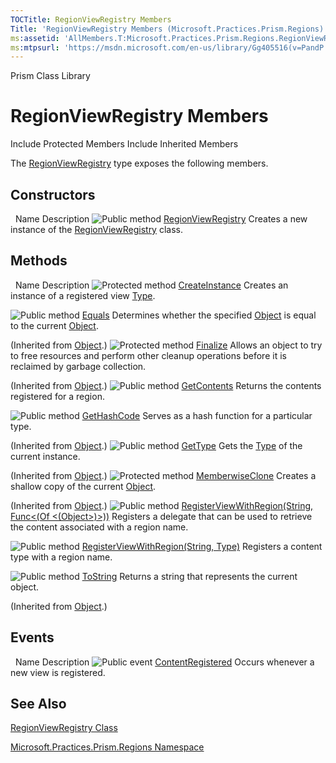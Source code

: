```yaml
---
TOCTitle: RegionViewRegistry Members
Title: 'RegionViewRegistry Members (Microsoft.Practices.Prism.Regions)'
ms:assetid: 'AllMembers.T:Microsoft.Practices.Prism.Regions.RegionViewRegistry'
ms:mtpsurl: 'https://msdn.microsoft.com/en-us/library/Gg405516(v=PandP.50)'
---
```


Prism Class Library

RegionViewRegistry Members
==========================

Include Protected Members
Include Inherited Members

The [RegionViewRegistry](https://msdn.microsoft.com/t:microsoft.practices.prism.regions.regionviewregistry) type exposes the following members.

Constructors
------------

<span id="constructorTableToggle"></span>
 
Name
Description
![](https://msdn.microsoft.com/en-us/Gg405516.pubmethod(en-us,PandP.50).gif "Public method")
[RegionViewRegistry](https://msdn.microsoft.com/m:microsoft.practices.prism.regions.regionviewregistry.)
Creates a new instance of the [RegionViewRegistry](https://msdn.microsoft.com/t:microsoft.practices.prism.regions.regionviewregistry) class.

Methods
-------

<span id="methodTableToggle"></span>
 
Name
Description
![](https://msdn.microsoft.com/en-us/Gg405516.protmethod(en-us,PandP.50).gif "Protected method")
[CreateInstance](https://msdn.microsoft.com/m:microsoft.practices.prism.regions.regionviewregistry.createinstance(system.type))
Creates an instance of a registered view [Type](http://msdn2.microsoft.com/en-us/library/42892f65).

![](https://msdn.microsoft.com/en-us/Gg405516.pubmethod(en-us,PandP.50).gif "Public method")
[Equals](http://msdn2.microsoft.com/en-us/library/bsc2ak47)
Determines whether the specified [Object](http://msdn2.microsoft.com/en-us/library/e5kfa45b) is equal to the current [Object](http://msdn2.microsoft.com/en-us/library/e5kfa45b).

(Inherited from [Object](http://msdn2.microsoft.com/en-us/library/e5kfa45b).)
![](https://msdn.microsoft.com/en-us/Gg405516.protmethod(en-us,PandP.50).gif "Protected method")
[Finalize](http://msdn2.microsoft.com/en-us/library/4k87zsw7)
Allows an object to try to free resources and perform other cleanup operations before it is reclaimed by garbage collection.

(Inherited from [Object](http://msdn2.microsoft.com/en-us/library/e5kfa45b).)
![](https://msdn.microsoft.com/en-us/Gg405516.pubmethod(en-us,PandP.50).gif "Public method")
[GetContents](https://msdn.microsoft.com/m:microsoft.practices.prism.regions.regionviewregistry.getcontents(system.string))
Returns the contents registered for a region.

![](https://msdn.microsoft.com/en-us/Gg405516.pubmethod(en-us,PandP.50).gif "Public method")
[GetHashCode](http://msdn2.microsoft.com/en-us/library/zdee4b3y)
Serves as a hash function for a particular type.

(Inherited from [Object](http://msdn2.microsoft.com/en-us/library/e5kfa45b).)
![](https://msdn.microsoft.com/en-us/Gg405516.pubmethod(en-us,PandP.50).gif "Public method")
[GetType](http://msdn2.microsoft.com/en-us/library/dfwy45w9)
Gets the [Type](http://msdn2.microsoft.com/en-us/library/42892f65) of the current instance.

(Inherited from [Object](http://msdn2.microsoft.com/en-us/library/e5kfa45b).)
![](https://msdn.microsoft.com/en-us/Gg405516.protmethod(en-us,PandP.50).gif "Protected method")
[MemberwiseClone](http://msdn2.microsoft.com/en-us/library/57ctke0a)
Creates a shallow copy of the current [Object](http://msdn2.microsoft.com/en-us/library/e5kfa45b).

(Inherited from [Object](http://msdn2.microsoft.com/en-us/library/e5kfa45b).)
![](https://msdn.microsoft.com/en-us/Gg405516.pubmethod(en-us,PandP.50).gif "Public method")
[RegisterViewWithRegion(String, Func&lt;(Of &lt;(Object&gt;)&gt;))](https://msdn.microsoft.com/m:microsoft.practices.prism.regions.regionviewregistry.registerviewwithregion(system.string%2csystem.func%7bsystem.object%7d))
Registers a delegate that can be used to retrieve the content associated with a region name.

![](https://msdn.microsoft.com/en-us/Gg405516.pubmethod(en-us,PandP.50).gif "Public method")
[RegisterViewWithRegion(String, Type)](https://msdn.microsoft.com/m:microsoft.practices.prism.regions.regionviewregistry.registerviewwithregion(system.string%2csystem.type))
Registers a content type with a region name.

![](https://msdn.microsoft.com/en-us/Gg405516.pubmethod(en-us,PandP.50).gif "Public method")
[ToString](http://msdn2.microsoft.com/en-us/library/7bxwbwt2)
Returns a string that represents the current object.

(Inherited from [Object](http://msdn2.microsoft.com/en-us/library/e5kfa45b).)

Events
------

<span id="eventTableToggle"></span>
 
Name
Description
![](https://msdn.microsoft.com/en-us/Gg405516.pubevent(en-us,PandP.50).gif "Public event")
[ContentRegistered](https://msdn.microsoft.com/e:microsoft.practices.prism.regions.regionviewregistry.contentregistered)
Occurs whenever a new view is registered.

See Also
--------

<span id="seeAlsoToggle"></span>
[RegionViewRegistry Class](https://msdn.microsoft.com/t:microsoft.practices.prism.regions.regionviewregistry)

[Microsoft.Practices.Prism.Regions Namespace](https://msdn.microsoft.com/n:microsoft.practices.prism.regions)
